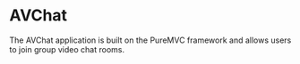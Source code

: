 AVChat
======

The AVChat application is built on the PureMVC framework and allows users to join group video chat rooms.
